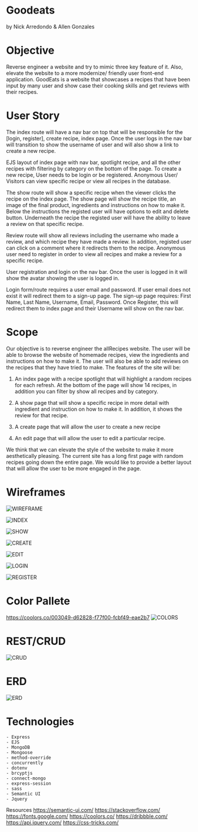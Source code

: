 # Goodeats 
by Nick Arredondo & Allen Gonzales

# Objective
Reverse engineer a website and try to mimic three key feature of it. Also, elevate the website to a more modernize/ friendly user front-end application. 
GoodEats is a website that showcases a recipes that have been input by many user and show case their cooking skills and get reviews with their recipes. 

# User Story
The index route will have a nav bar on top that will be responsible for the [login, register], create recipe, index page. Once the user logs in the nav bar will transition to show the username of user and will also show a link to create a new recipe.

EJS layout of index page with nav bar, spotlight recipe, and all the other recipes with filtering by category on the bottom of the page. 
To create a new recipe, User needs to be login or be registered. Anonymous User/ Visitors can view specific recipe or view all recipes in the database. 

The show route will show a specific recipe when the viewer clicks the recipe on the index page. The show page will show the recipe title, an image of the final product, ingredients and instructions on how to make it. Below the instructions the registed user will have options to edit and delete button. Underneath the recipe the registed user will have the ability to leave a review on that specific recipe. 

Review route will show all reviews including the username who made a review, and which recipe they have made a review. In addition, registed user can click on a comment where
it redirects them to the recipe. Anonymous user need to register in order to view all recipes and make a review for a specific recipe. 

User registration and login on the nav bar. Once the user is logged in it will show the avatar showing the user is logged in. 

Login form/route requires a user email and password. If user email does not exist it will redirect them to a sign-up page. The sign-up page requires: First Name, Last Name, Username, Email, Password. Once Register, this will redirect them to index page and their Username will show on the nav bar. 


# Scope
Our objective is to reverse engineer the allRecipes website. The user will be able to browse the website of homemade recipes, view the ingredients and instructions on how to make it. The user will also be able to add reviews on the recipes that they have tried to make. The features of the site will be: 

1. An index page with a recipe spotlight that will highlight a random recipes for each refresh. At the bottom of the page will show 14 recipes, in addition you can filter by 
show all recipes and by category.

2. A show page that will show a specific recipe in more detail with ingredient and instruction on how to make it. In addition, it shows the review for that recipe. 

3. A create page that will allow the user to create a new recipe 

4. An edit page that will allow the user to edit a particular recipe. 

We think that we can elevate the style of the website to make it more aesthetically pleasing. The current site has a long first page with random recipes going down the entire page.  We would like to provide a better layout that will allow the user to be more engaged in the page. 

# Wireframes
![WIREFRAME](https://i.imgur.com/I7F2O9o.png)

![INDEX](https://i.imgur.com/dn2l1FB.png)

![SHOW](https://i.imgur.com/KQsoBSf.png)

![CREATE](https://i.imgur.com/4zuH3we.png)

![EDIT](https://i.imgur.com/GMvMXz2.png)

![LOGIN](https://i.imgur.com/XLz4zsb.png)

![REGISTER](https://i.imgur.com/TWHZGfR.png)

# Color Pallete
https://coolors.co/003049-d62828-f77f00-fcbf49-eae2b7
![COLORS](https://coolors.co/003049-d62828-f77f00-fcbf49-eae2b7)

# REST/CRUD 
![CRUD](https://i.imgur.com/EA6YKUD.png)

# ERD 
![ERD](https://i.imgur.com/mhELHcH.png)

# Technologies
    - Express
    - EJS
    - MongoDB
    - Mongoose
    - method-override
    - concurrently
    - dotenv
    - brcyptjs
    - connect-mongo
    - express-session
    - sass
    - Semantic UI
    - Jquery

Resources
https://semantic-ui.com/
https://stackoverflow.com/
https://fonts.google.com/
https://coolors.co/
https://dribbble.com/
https://api.jquery.com/
https://css-tricks.com/
